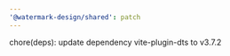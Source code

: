 ```yaml
---
'@watermark-design/shared': patch
---
```


chore(deps): update dependency vite-plugin-dts to v3.7.2

